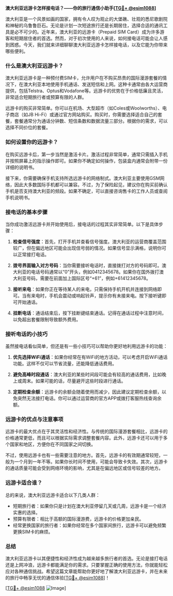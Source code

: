 **澳大利亚远游卡怎样接电话？——你的旅行通信小助手[[TG💪+ @esim1088](https://t.me/s/esim1088)]**

澳大利亚是一个风景如画的国家，拥有令人叹为观止的大堡礁、壮观的悉尼歌剧院和神秘的乌鲁鲁巨石。无论是计划一次短途旅行还是长期居住，选择合适的通讯工具是必不可少的。近年来，澳大利亚的远游卡（Prepaid SIM Card）成为许多游客和短期居住者的首选。然而，对于初次使用的人来说，如何接电话可能会让人感到困惑。今天，我们就来详细聊聊澳大利亚远游卡怎样接电话，以及它能为你带来哪些便利。

### **什么是澳大利亚远游卡？**

澳大利亚远游卡是一种预付费SIM卡，允许用户在不购买昂贵的国际漫游套餐的情况下，在澳大利亚本地使用手机通话、发送短信和上网。这种卡通常由各大运营商提供，包括Telstra、Optus和Vodafone等。远游卡的优势在于价格低廉且灵活，非常适合短期旅行者或预算有限的人群。

远游卡的购买非常简单。你可以在机场、大型超市（如Coles或Woolworths）、电子商店（如JB Hi-Fi）或通过官方网站购买。购买时，你需要选择适合自己的套餐，套餐通常分为通话分钟数、短信条数和数据流量三部分。根据你的需求，可以选择不同价位的套餐。

### **如何设置你的远游卡？**

在购买远游卡后，第一步当然是激活卡片。激活过程非常简单，通常只需插入手机并按照屏幕上的指示操作即可。如果你不确定如何操作，包装盒内通常会附带一份详细的说明书。

接下来，你需要确保手机支持所选远游卡的网络制式。澳大利亚主要使用GSM网络，因此大多数国际手机都可以兼容。不过，为了保险起见，建议你在购买前确认手机是否支持澳大利亚的频段。如果不确定，可以直接咨询售卡的工作人员或查阅手机说明书。

### **接电话的基本步骤**

当你成功激活远游卡并开始使用后，接电话的过程其实非常简单。以下是具体步骤：

1. **检查信号强度**：首先，打开手机并查看信号强度。澳大利亚的运营商覆盖范围较广，但在偏远地区可能会出现信号弱的情况。如果信号显示满格，说明你可以正常接打电话。
   
2. **拨号界面输入对方号码**：当你需要接听电话时，直接拨打对方的号码即可。澳大利亚的电话号码通常以“0”开头，例如0412345678。如果你在国外拨打澳大利亚号码，需要在前面加上国际区号“+61”，例如+61412345678。

3. **接听来电**：如果你正在等待某人的来电，只需保持手机开机并连接到网络即可。当有来电时，手机会震动或响起铃声，提示你有未接来电。按下接听键即可开始通话。

4. **挂断电话**：通话结束后，按下挂断键结束通话。记得在通话过程中注意时间，以免超出套餐限制导致额外费用。

### **接听电话的小技巧**

虽然接电话看似简单，但还是有一些小技巧可以帮助你更好地利用远游卡的功能：

1. **优先选择WiFi通话**：如果你经常在有WiFi的地方活动，可以考虑开启WiFi通话功能。这样不仅可以节省流量，还能降低通话费用。

2. **避免高峰时段通话**：澳大利亚的某些时间段可能会有较高的通话费用，比如晚上或周末。如果可能的话，尽量避开这些时段进行通话。

3. **定期检查余额**：远游卡的余额会随着使用而减少，因此建议定期检查余额，以免突然无法接打电话。你可以通过运营商的官方APP或拨打客服热线查询余额。

### **远游卡的优点与注意事项**

远游卡的最大优点在于其灵活性和经济性。与传统的国际漫游套餐相比，远游卡的价格通常更低，而且可以根据实际需求调整套餐内容。此外，远游卡还可以用于多个国家和地区，方便你在不同国家之间切换。

不过，使用远游卡也有一些需要注意的地方。首先，远游卡的有效期通常较短，一般为一个月到一年不等。如果你长时间不使用，可能会导致卡失效。其次，远游卡的通话质量可能会受到网络环境的影响，尤其是在偏远地区或信号较差的地方。

### **远游卡适合谁？**

总的来说，澳大利亚远游卡适合以下几类人群：

- 短期旅行者：如果你只是计划在澳大利亚停留几天或几周，远游卡是一个经济实惠的选择。
- 预算有限者：相比于高额的国际漫游费，远游卡的价格更加亲民。
- 经常更换国家的旅行者：如果你经常在多个国家间旅行，远游卡可以避免频繁更换SIM卡的麻烦。

### **总结**

澳大利亚远游卡以其便捷性和经济性成为越来越多旅行者的首选。无论是接打电话还是上网冲浪，远游卡都能满足你的需求。只要掌握正确的使用方法，你就能轻松应对各种通信挑战。希望这篇文章能帮助你更好地了解澳大利亚远游卡，并在未来的旅行中畅享无忧的通信体验[[TG💪+ @esim1088](https://t.me/s/esim1088)]！

[[TG💪+ @esim1088](https://t.me/s/esim1088) ![Image](https://i.postimg.cc/4NQfJmqS/Snipaste-2025-05-13-00-14-12.png)]